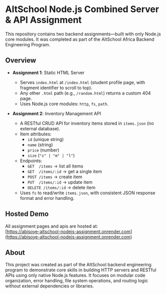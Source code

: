 # AltSchool Node.js Combined Server & API Assignment

This repository contains two backend assignments—built with only Node.js core modules. It was completed as part of the AltSchool Africa Backend Engineering Program.

## Overview

- **Assignment 1**: Static HTML Server

  - Serves `index.html` at `/index.html` (student profile page, with fragment identifier to scroll to top).
  - Any other `.html` path (e.g., `/random.html`) returns a custom 404 page.
  - Uses Node.js core modules: `http`, `fs`, `path`.

- **Assignment 2**: Inventory Management API
  - A RESTful CRUD API for inventory items stored in `items.json` (no external database).
  - Item attributes:
    - `id` (unique string)
    - `name` (string)
    - `price` (number)
    - `size` (`"s" | "m" | "l"`)
  - Endpoints:
    - `GET  /items` → list all items
    - `GET  /items/:id` → get a single item
    - `POST /items` → create item
    - `PUT  /items/:id` → update item
    - `DELETE /items/:id` → delete item
  - Uses `fs` to read/write `items.json`, with consistent JSON response format and error handling.

## Hosted Demo

All assignment pages and apis are hosted at:  
[https://abisoye-altschool-nodejs-assignment.onrender.com](https://abisoye-altschool-nodejs-assignment.onrender.com)

## About

This project was created as part of the AltSchool backend engineering program to demonstrate core skills in building HTTP servers and RESTful APIs using only native Node.js features. It focuses on modular code organization, error handling, file system operations, and routing logic without external dependencies or libraries.

